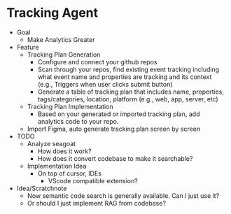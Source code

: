 # Tracking Agent
- Goal
	- Make Analytics Greater
- Feature
	- Tracking Plan Generation
		- Configure and connect your github repos
		- Scan through your repos, find existing event tracking including what event name and properties are tracking and its context (e.g., Triggers when user clicks submit button)
		- Generate a table of tracking plan that includes name, properties, tags/categories, location, platform (e.g., web, app, server, etc)
	- Tracking Plan Implementation
		- Based on your generated or imported tracking plan, add analytics code to your repo. 
	- Import Figma, auto generate tracking plan screen by screen
- TODO
	- Analyze seagoat
		- How does it work? 
		- How does it convert codebase to make it searchable? 
	- Implementation Idea
		- On top of cursor, IDEs
			- VScode compatible extension? 
- Idea/Scratchnote
	- Now semantic code search is generally available. Can I just use it? 
	- Or should I just implement RAG from codebase? 
